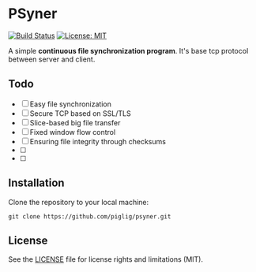 # PSyner
[![Build Status](https://github.com/piglig/psyner/actions/workflows/docker-image.yml/badge.svg?branch=master)](https://github.com/piglig/psyner/actions/workflows/docker-image.yml?query=branch%3Amaster)
[![License: MIT](https://img.shields.io/badge/license-MIT-green.svg)](https://opensource.org/licenses/MIT)

A simple **continuous file synchronization program**. It's base tcp protocol between server and client.

[//]: # (## Features)

## Todo
- [ ] Easy file synchronization
- [ ] Secure TCP based on SSL/TLS
- [ ] Slice-based big file transfer
- [ ] Fixed window flow control
- [ ] Ensuring file integrity through checksums
- [ ] 
- [ ] 

## Installation

Clone the repository to your local machine:

```
git clone https://github.com/piglig/psyner.git
```


## License

See the [LICENSE](LICENSE) file for license rights and limitations (MIT).